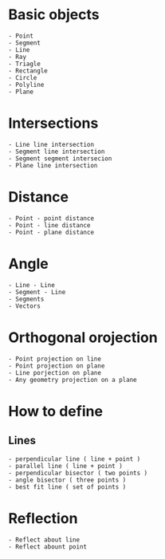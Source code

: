 

# Basic objects
    - Point
    - Segment
    - Line
    - Ray
    - Triagle
    - Rectangle
    - Circle
    - Polyline
    - Plane

# Intersections
    - Line line intersection
    - Segment line intersection
    - Segment segment intersecion
    - Plane line intersection
    
# Distance
    - Point - point distance
    - Point - line distance
    - Point - plane distance

# Angle
    - Line - Line
    - Segment - Line
    - Segments
    - Vectors

# Orthogonal orojection
    - Point projection on line
    - Point projection on plane
    - Line porjection on plane
    - Any geometry projection on a plane


# How to define
## Lines
    - perpendicular line ( line + point )
    - parallel line ( line + point )
    - perpendicular bisector ( two points )
    - angle bisector ( three points )
    - best fit line ( set of points )

# Reflection
    - Reflect about line
    - Reflect abount point